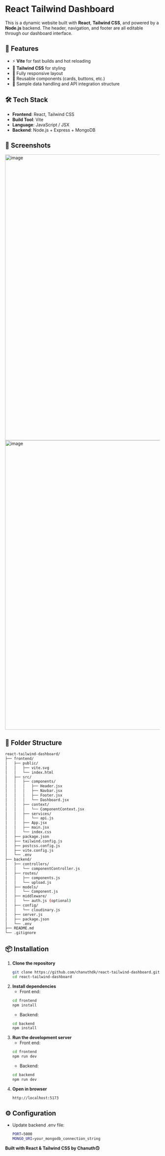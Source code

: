 # React Tailwind Dashboard

This is a dynamic website built with **React**, **Tailwind CSS**, and powered by a **Node.js** backend. The header, navigation, and footer are all editable through our dashboard interface.

## 🚀 Features

- ⚡ **Vite** for fast builds and hot reloading
- 🎨 **Tailwind CSS** for styling
- 📱 Fully responsive layout
- 🧩 Reusable components (cards, buttons, etc.)
- 🔄 Sample data handling and API integration structure

## 🛠 Tech Stack

- **Frontend**: React, Tailwind CSS
- **Build Tool**: Vite
- **Language**: JavaScript / JSX
- **Backend**: Node.js + Express + MongoDB

## 📸 Screenshots
<img width="1915" height="927" alt="image" src="https://github.com/user-attachments/assets/5f73a348-07c5-4ed9-ab58-94442194cb0e" />
<img width="1913" height="939" alt="image" src="https://github.com/user-attachments/assets/4325a6ef-a97e-497c-af16-51b591fb0408" />


## 📂 Folder Structure
```bash
react-tailwind-dashboard/
├── frontend/
│   ├── public/
│   │   ├── vite.svg
│   │   └── index.html
│   ├── src/
│   │   ├── components/
│   │   │   ├── Header.jsx
│   │   │   ├── Navbar.jsx
│   │   │   ├── Footer.jsx
│   │   │   └── Dashboard.jsx
│   │   ├── context/
│   │   │   └── ComponentContext.jsx
│   │   ├── services/
│   │   │   └── api.js
│   │   ├── App.jsx
│   │   ├── main.jsx
│   │   └── index.css
│   ├── package.json
│   ├── tailwind.config.js
│   ├── postcss.config.js
│   ├── vite.config.js
│   └── .env
├── backend/
│   ├── controllers/
│   │   └── componentController.js
│   ├── routes/
│   │   ├── components.js
│   │   └── upload.js
│   ├── models/
│   │   └── Component.js
│   ├── middleware/
│   │   └── auth.js (optional)
│   ├── config/
│   │   └── cloudinary.js
│   ├── server.js
│   ├── package.json
│   └── .env
├── README.md
└── .gitignore
```
## 📦 Installation

1. **Clone the repository**
   ```bash
   git clone https://github.com/chanuthdk/react-tailwind-dashboard.git
   cd react-tailwind-dashboard
2. **Install dependencies**
   - Front end:
   ```bash
   cd frontend
   npm install
   ```
   - Backend:
   ```bash
   cd backend
   npm install
   ```
3. **Run the development server**
   - Front end:
   ```bash
   cd frontend
   npm run dev
   ```
   - Backend:
   ```bash
   cd backend
   npm run dev
   ```
4. **Open in browser**
   ```bash
   http://localhost:5173
   ```
## ⚙️ Configuration
   - Update backend .env file:
     ```bash
     PORT=5000
     MONGO_URI=your_mongodb_connection_string
     ```
**Built with React & Tailwind CSS by Chanuth🙃**
